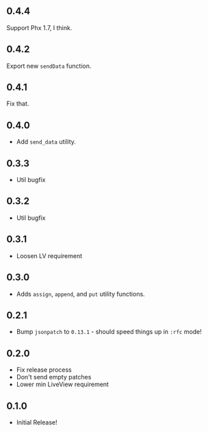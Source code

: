 ## 0.4.4

Support Phx 1.7, I think.

## 0.4.2

Export new `sendData` function.

## 0.4.1

Fix that.

## 0.4.0

* Add `send_data` utility. 

## 0.3.3

* Util bugfix

## 0.3.2

* Util bugfix

## 0.3.1

* Loosen LV requirement

## 0.3.0

* Adds `assign`, `append`, and `put` utility functions.

## 0.2.1

* Bump `jsonpatch` to `0.13.1` - should speed things up in `:rfc` mode!

## 0.2.0

* Fix release process
* Don't send empty patches
* Lower min LiveView requirement

## 0.1.0

* Initial Release!
